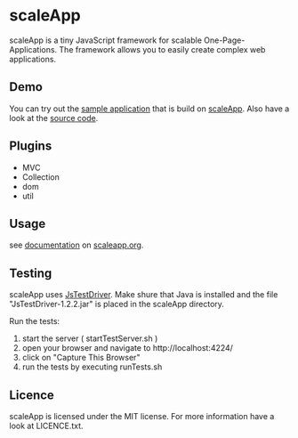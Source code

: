 # scaleApp
scaleApp is a tiny JavaScript framework for scalable One-Page-Applications.
The framework allows you to easily create complex web applications.

## Demo

You can try out the [sample application](http://www.scaleapp.org/demo/fast/) that is build on
[scaleApp](http://www.scaleapp.org). Also have a look at the [source code](http://github.com/flosse/FAST).


## Plugins

- MVC
- Collection
- dom
- util

## Usage

see [documentation](http://www.scaleapp.org/tutorial) on [scaleapp.org](http://www.scaleapp.org).

## Testing

scaleApp uses [JsTestDriver]( https://code.google.com/p/js-test-driver/ ).
Make shure that Java is installed and the file "JsTestDriver-1.2.2.jar" is placed in the scaleApp directory.

Run the tests:

  1. start the server ( startTestServer.sh )
  2. open your browser and navigate to http://localhost:4224/
  3. click on "Capture This Browser"
  4. run the tests by executing runTests.sh


## Licence

scaleApp is licensed under the MIT license.
For more information have a look at LICENCE.txt.
